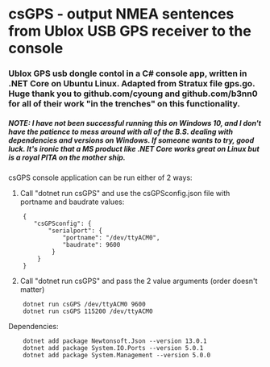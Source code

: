 # csGPS - output NMEA sentences from Ublox USB GPS receiver to the console

### Ublox GPS usb dongle contol in a C# console app, written in .NET Core on Ubuntu Linux.  Adapted from Stratux file gps.go. Huge thank you to github.com/cyoung and github.com/b3nn0 for all of their work "in the trenches" on this functionality.  

##### NOTE: I have not been successful running this on Windows 10, and I don't have the patience to mess around with all of the B.S. dealing with dependencies and versions on Windows. If someone wants to try, good luck. It's ironic that a MS product like .NET Core works great on Linux but is a royal PITA on the mother ship.


csGPS console application can be run either of 2 ways:

  1. Call "dotnet run csGPS" and use the csGPSconfig.json file with portname and baudrate values:
  ```
      {
         "csGPSconfig": {
             "serialport": {
                 "portname": "/dev/ttyACM0",
                 "baudrate": 9600
              }
          }
      }
  ```
  
  2. Call "dotnet run csGPS" and pass the 2 value arguments (order doesn't matter)
  ```
      dotnet run csGPS /dev/ttyACM0 9600
      dotnet run csGPS 115200 /dev/ttyACM0
  ```

Dependencies:
  ```
      dotnet add package Newtonsoft.Json --version 13.0.1
      dotnet add package System.IO.Ports --version 5.0.1
      dotnet add package System.Management --version 5.0.0   
  ```
